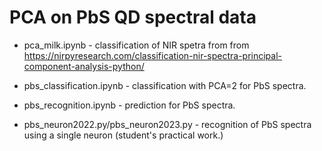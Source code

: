 # PCA on PbS QD spectral data

* pca_milk.ipynb - classification of NIR spetra from  from https://nirpyresearch.com/classification-nir-spectra-principal-component-analysis-python/

* pbs_classification.ipynb - classification with PCA=2 for PbS spectra.

* pbs_recognition.ipynb - prediction for PbS spectra.

* pbs_neuron2022.py/pbs_neuron2023.py - recognition of PbS spectra using a single neuron (student's practical work.)